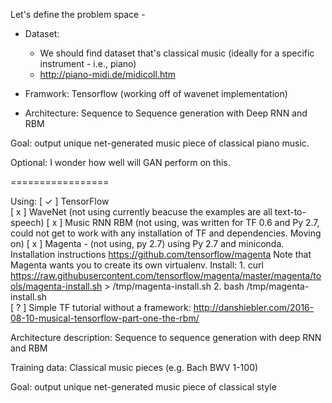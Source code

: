 

Let's define the problem space - 
   * Dataset: 
     * We should find dataset that's classical music (ideally for a specific instrument - i.e., piano)
     * http://piano-midi.de/midicoll.htm
   
   * Framwork: Tensorflow (working off of wavenet implementation)
   * Architecture: Sequence to Sequence generation with Deep RNN and RBM
   
Goal: output unique net-generated music piece of classical piano music.

Optional: I wonder how well will GAN perform on this.


=================



Using:
	[ ✓ ] TensorFlow	
	[ x ] WaveNet (not using currently beacuse the examples are all text-to-speech)
	[ x ] Music RNN RBM (not using, was written for TF 0.6 and Py 2.7, could not get to work with any installation of TF and dependencies. Moving on)
	[ x ] Magenta - (not using, py 2.7) using Py 2.7 and miniconda. Installation instructions https://github.com/tensorflow/magenta
		Note that Magenta wants you to create its own virtualenv. Install:
			1. curl https://raw.githubusercontent.com/tensorflow/magenta/master/magenta/tools/magenta-install.sh > /tmp/magenta-install.sh
			2. bash /tmp/magenta-install.sh		
	[ ? ] Simple TF tutorial without a framework: http://danshiebler.com/2016-08-10-musical-tensorflow-part-one-the-rbm/ 

Architecture description: Sequence to sequence generation with deep RNN and RBM

Training data: Classical music pieces (e.g. Bach BWV 1-100)

Goal: output unique net-generated music piece of classical style


